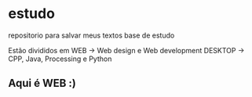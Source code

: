 # estudo
repositorio para salvar meus textos base de estudo

Estão divididos em WEB ->     Web design e Web development
                   DESKTOP -> CPP, Java, Processing e Python

				  
				  
## Aqui é WEB :)